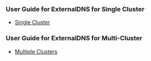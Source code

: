 ### User Guide for ExternalDNS for Single Cluster

* [Single Cluster](https://github.com/nandakishorepeddi/k8s-bigip-ctlr-mark/blob/main/user_guides/externaldns/single-cluster/README.md)

### User Guide for ExternalDNS for Multi-Cluster

* [Multiple Clusters](https://github.com/nandakishorepeddi/k8s-bigip-ctlr-mark/blob/main/user_guides/externaldns/multi-cluster/README.md)